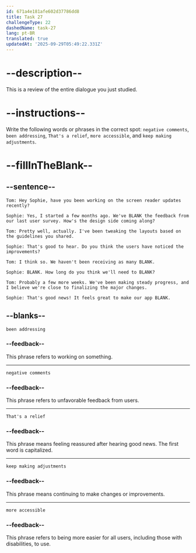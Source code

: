 ```yaml
---
id: 671a4e181afe602d37786dd8
title: Task 27
challengeType: 22
dashedName: task-27
lang: pt-BR
translated: true
updatedAt: '2025-09-29T05:49:22.331Z'
---
```


<!-- REVIEW -->

# --description--

This is a review of the entire dialogue you just studied.

# --instructions--

Write the following words or phrases in the correct spot: `negative comments`, `been addressing`, `That's a relief`, `more accessible`, and `keep making adjustments`.

# --fillInTheBlank--

## --sentence--

`Tom: Hey Sophie, have you been working on the screen reader updates recently?`

`Sophie: Yes, I started a few months ago. We've BLANK the feedback from our last user survey. How's the design side coming along?`

`Tom: Pretty well, actually. I've been tweaking the layouts based on the guidelines you shared.`

`Sophie: That's good to hear. Do you think the users have noticed the improvements?`

`Tom: I think so. We haven't been receiving as many BLANK.`

`Sophie: BLANK. How long do you think we'll need to BLANK?`

`Tom: Probably a few more weeks. We've been making steady progress, and I believe we're close to finalizing the major changes.`

`Sophie: That's good news! It feels great to make our app BLANK.`

## --blanks--

`been addressing`

### --feedback--

This phrase refers to working on something.

---

`negative comments`

### --feedback--

This phrase refers to unfavorable feedback from users.

---

`That's a relief`

### --feedback--

This phrase means feeling reassured after hearing good news. The first word is capitalized.

---

`keep making adjustments`

### --feedback--

This phrase means continuing to make changes or improvements.

---

`more accessible`

### --feedback--

This phrase refers to being more easier for all users, including those with disabilities, to use.
